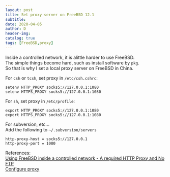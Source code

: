 ```yaml
--- 
layout: post
title: Set proxy server on FreeBSD 12.1
subtitle:
date: 2020-04-05
author: D
header-img:
catalog: true
tags: [FreeBSD,proxy]
---
```


Inside a controlled network, it is alittle harder to use FreeBSD.<br>
The simple things become hard, such as install software by `pkg`.<br>
So that is why I set a local proxy server on FreeBSD in China.<br>

For `csh` or `tcsh`, set proxy in `/etc/csh.cshrc`:
```
setenv HTTP_PROXY socks5://127.0.0.1:1080
setenv HTTPS_PROXY socks5://127.0.0.1:1080
```
For `sh`, set proxy in `/etc/profile`:
```
export HTTP_PROXY socks5://127.0.0.1:1080
export HTTPS_PROXY socks5://127.0.0.1:1080
```
For subversion, etc...<br>
Add the following to `~/.subversion/servers`
```
http-proxy-host = socks5://127.0.0.1
http-proxy-port = 1080
```

References:<br>
[Using FreeBSD inside a controlled network - A required HTTP Proxy and No FTP](https://www.rhyous.com/2012/04/13/using-freebsd-inside-a-controlled-network-a-required-http-proxy-and-no-ftp/)<br>
[Configure proxy](https://nanxiao.gitbooks.io/freebsd-101-hacks/content/posts/configure-proxy.html)
